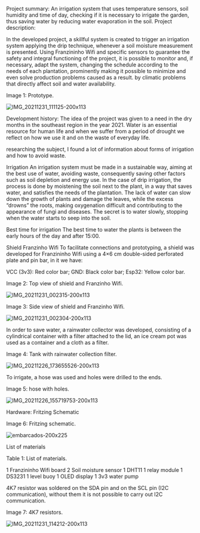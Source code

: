 Project summary:
An irrigation system that uses temperature sensors, soil humidity and time of day, checking if it is necessary to irrigate the garden, thus saving water by reducing water evaporation in the soil.
Project description:
 

In the developed project, a skillful system is created to trigger an irrigation system applying the drip technique, whenever a soil moisture measurement is presented. Using Franzininho Wifi and specific sensors to guarantee the safety and integral functioning of the project, it is possible to monitor and, if necessary, adapt the system, changing the schedule according to the needs of each plantation, prominently making it possible to minimize and even solve production problems caused as a result. by climatic problems that directly affect soil and water availability.

Image 1: Prototype.


![IMG_20211231_111125-200x113](https://user-images.githubusercontent.com/83675952/155904631-3123949b-3c01-461d-86ac-d0161714edd2.jpg)

Development history:
The idea of the project was given to a need in the dry months in the southeast region in the year 2021. Water is an essential resource for human life and when we suffer from a period of drought we reflect on how we use it and on the waste of everyday life.

researching the subject, I found a lot of information about forms of irrigation and how to avoid waste.

Irrigation
An irrigation system must be made in a sustainable way, aiming at the best use of water, avoiding waste, consequently saving other factors such as soil depletion and energy use. In the case of drip irrigation, the process is done by moistening the soil next to the plant, in a way that saves water, and satisfies the needs of the plantation. The lack of water can slow down the growth of plants and damage the leaves, while the excess “drowns” the roots, making oxygenation difficult and contributing to the appearance of fungi and diseases. The secret is to water slowly, stopping when the water starts to seep into the soil.

Best time for irrigation 
The best time to water the plants is between the early hours of the day and after 15:00.

Shield Franzinho Wifi
To facilitate connections and prototyping, a shield was developed for Franzininho Wifi using a 4×6 cm double-sided perforated plate and pin bar, in it we have:

VCC (3v3): Red color bar;
GND: Black color bar;
Esp32: Yellow color bar.

 
Image 2: Top view of shield and Franzinho Wifi.


![IMG_20211231_002315-200x113](https://user-images.githubusercontent.com/83675952/155904640-7db0211f-3d5f-4520-b096-092e6acf15f0.jpg)

Image 3: Side view of shield and Franzinho Wifi.

![IMG_20211231_002304-200x113](https://user-images.githubusercontent.com/83675952/155904650-e8914b65-fefa-4aa4-b1ae-22be8ef0e93c.jpg)

In order to save water, a rainwater collector was developed, consisting of a cylindrical container with a filter attached to the lid, an ice cream pot was used as a container and a cloth as a filter.

Image 4: Tank with rainwater collection filter.

![IMG_20211226_173655526-200x113](https://user-images.githubusercontent.com/83675952/155904652-d6bfbde4-df35-4fe8-a563-22505ebf0f34.jpg)
 
To irrigate, a hose was used and holes were drilled to the ends.

Image 5: hose with holes.

 ![IMG_20211226_155719753-200x113](https://user-images.githubusercontent.com/83675952/155904655-152cb92a-4da4-40ba-ac6c-f62baa1f903f.jpg)


Hardware:
Fritzing Schematic

Image 6: Fritzing schematic.

![embarcados-200x225](https://user-images.githubusercontent.com/83675952/155904745-d64ceeaa-5d45-496c-ae56-ad2d4ae31b24.png)


List of materials

Table 1: List of materials.

1	Franzininho Wifi board
2	Soil moisture sensor
1	DHT11
1	relay module
1	DS3231
1	level buoy
1	OLED display
1	3v3 water pump

4K7 resistor was soldered on the SDA pin and on the SCL pin (I2C communication), without them it is not possible to carry out I2C communication.

Image 7: 4K7 resistors.

![IMG_20211231_114212-200x113](https://user-images.githubusercontent.com/83675952/155904681-1f1c6369-c6b2-4801-b1f4-a0bb226ea7df.jpg)



